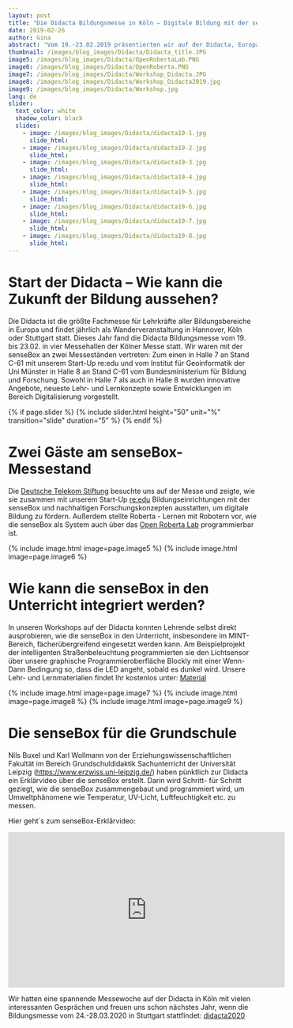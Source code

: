 ```yaml
---
layout: post
title: "Die Didacta Bildungsmesse in Köln – Digitale Bildung mit der senseBox"
date: 2019-02-26
author: Gina
abstract: "Vom 19.-23.02.2019 präsentierten wir auf der Didacta, Europas größter Fachmesse im Bildungsbereich, wie die senseBox im Schulunterricht fächerübergreifend eingesetzt werden kann."
thumbnail: /images/blog_images/Didacta/Didacta_title.JPG
image5: /images/blog_images/Didacta/OpenRobertaLab.PNG
image6: /images/blog_images/Didacta/OpenRoberta.PNG
image7: /images/blog_images/Didacta/Workshop_Didacta.JPG
image8: /images/blog_images/Didacta/Workshop_Didacta2019.jpg
image9: /images/blog_images/Didacta/Workshop.jpg
lang: de
slider:
  text_color: white
  shadow_color: black
  slides: 
    - image: /images/blog_images/Didacta/didacta19-1.jpg
      slide_html:
    - image: /images/blog_images/Didacta/didacta19-2.jpg
      slide_html:
    - image: /images/blog_images/Didacta/didacta19-3.jpg
      slide_html:
    - image: /images/blog_images/Didacta/didacta19-4.jpg
      slide_html:
    - image: /images/blog_images/Didacta/didacta19-5.jpg
      slide_html:
    - image: /images/blog_images/Didacta/didacta19-6.jpg
      slide_html:
    - image: /images/blog_images/Didacta/didacta19-7.jpg
      slide_html:
    - image: /images/blog_images/Didacta/didacta19-8.jpg
      slide_html:
---
```

Start der Didacta – Wie kann die Zukunft der Bildung aussehen?
============
Die Didacta ist die größte Fachmesse für Lehrkräfte aller Bildungsbereiche in Europa und findet jährlich als Wanderveranstaltung in Hannover, Köln oder Stuttgart statt. Dieses Jahr fand die Didacta Bildungsmesse vom 19. bis 23.02. in vier Messehallen der Kölner Messe statt. Wir waren mit der senseBox an zwei Messeständen vertreten: Zum einen in Halle 7 an Stand C-61 mit unserem Start-Up re:edu und vom Institut für Geoinformatik der Uni Münster in Halle 8 an Stand C-61 vom Bundesministerium für Bildung und Forschung. Sowohl in Halle 7 als auch in Halle 8 wurden innovative Angebote, neueste Lehr- und Lernkonzepte sowie Entwicklungen im Bereich Digitalisierung vorgestellt.  

{% if page.slider %}
{% include slider.html height="50" unit="%" transition="slide" duration="5" %}
{% endif %}

Zwei Gäste am senseBox-Messestand 
============
Die [Deutsche Telekom Stiftung](https://www.telekom-stiftung.de/) besuchte uns auf der Messe und zeigte, wie sie zusammen mit unserem Start-Up [re:edu](https://reedu.de/) Bildungseinrichtungen mit der senseBox und nachhaltigen Forschungskonzepten ausstatten, um digitale Bildung zu fördern. Außerdem stellte Roberta - Lernen mit Robotern vor, wie die senseBox als System auch über das [Open Roberta Lab](https://www.roberta-home.de/en/lab/) programmierbar ist. 

{% include image.html image=page.image5 %}
{% include image.html image=page.image6 %}

Wie kann die senseBox in den Unterricht integriert werden?  
============
In unseren Workshops auf der Didacta konnten Lehrende selbst direkt ausprobieren, wie die senseBox in den Unterricht, insbesondere im MINT-Bereich, fächerübergreifend eingesetzt werden kann. Am Beispielprojekt der intelligenten Straßenbeleuchtung programmierten sie den Lichtsensor über unsere graphische Programmieroberfläche Blockly mit einer Wenn-Dann Bedingung so, dass die LED angeht, sobald es dunkel wird. Unsere Lehr- und Lernmaterialien findet Ihr kostenlos unter: [Material](https://sensebox.de/de/material)

{% include image.html image=page.image7 %}
{% include image.html image=page.image8 %}
{% include image.html image=page.image9 %}

Die senseBox für die Grundschule 
============
Nils Buxel und Karl Wollmann von der Erziehungswissenschaftlichen Fakultät im Bereich Grundschuldidaktik Sachunterricht der Universität Leipzig (https://www.erzwiss.uni-leipzig.de/) haben pünktlich zur Didacta ein Erklärvideo über die senseBox erstellt. Darin wird Schritt- für Schritt geziegt, wie die senseBox zusammengebaut und programmiert wird, um Umweltphänomene wie Temperatur, UV-Licht, Luftfeuchtigkeit etc. zu messen. 

Hier geht´s zum senseBox-Erklärvideo: 

<iframe width="560" height="315" src="https://www.youtube.com/embed/sf3RzXq6iVo" frameborder="0" allow="accelerometer; autoplay; encrypted-media; gyroscope; picture-in-picture" allowfullscreen></iframe>

Wir hatten eine spannende Messewoche auf der Didacta in Köln mit vielen interessanten Gesprächen und freuen uns schon nächstes Jahr, wenn die Bildungsmesse vom 24.-28.03.2020 in Stuttgart stattfindet: [didacta2020](https://www.messe-stuttgart.de/didacta/) 
